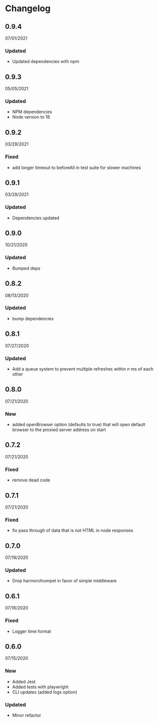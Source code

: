# Changelog


<h2 class="ReleaseVersion">0.9.4</h2>

<p class="ReleaseDate">
  <time datetime="2021-07-01T13:40:40.334Z">07/01/2021</time>
</p>


### Updated
- Updated dependencies with npm


<h2 class="ReleaseVersion">0.9.3</h2>

<p class="ReleaseDate">
  <time datetime="2021-05-05T13:19:36.450Z">05/05/2021</time>
</p>


### Updated
- NPM dependencies
- Node version to 16


<h2 class="ReleaseVersion">0.9.2</h2>

<p class="ReleaseDate">
  <time datetime="2021-03-29T14:13:56.580Z">03/29/2021</time>
</p>


### Fixed
- add longer timeout to beforeAll in test suite for slower machines


<h2 class="ReleaseVersion">0.9.1</h2>

<p class="ReleaseDate">
  <time datetime="2021-03-29T14:09:12.628Z">03/29/2021</time>
</p>


### Updated
- Dependencies updated


<h2 class="ReleaseVersion">0.9.0</h2>

<p class="ReleaseDate">
  <time datetime="2020-10-21T14:44:10.118Z">10/21/2020</time>
</p>


### Updated
- Bumped deps


<h2 class="ReleaseVersion">0.8.2</h2>

<p class="ReleaseDate">
  <time datetime="2020-08-13T13:03:13.646Z">08/13/2020</time>
</p>


### Updated
- bump dependencies


<h2 class="ReleaseVersion">0.8.1</h2>

<p class="ReleaseDate">
  <time datetime="2020-07-27T12:56:46.704Z">07/27/2020</time>
</p>


### Updated
- Add a queue system to prevent multiple refreshes within _n_ ms of each other


<h2 class="ReleaseVersion">0.8.0</h2>

<p class="ReleaseDate">
  <time datetime="2020-07-21T23:25:48.501Z">07/21/2020</time>
</p>


### New
- added openBrowser option (defaults to true) that will open default browser to the proxied server address on start


<h2 class="ReleaseVersion">0.7.2</h2>

<p class="ReleaseDate">
  <time datetime="2020-07-21T19:47:52.414Z">07/21/2020</time>
</p>


### Fixed
- remove dead code


<h2 class="ReleaseVersion">0.7.1</h2>

<p class="ReleaseDate">
  <time datetime="2020-07-21T19:44:08.785Z">07/21/2020</time>
</p>


### Fixed
- fix pass through of data that is not HTML in node responses


<h2 class="ReleaseVersion">0.7.0</h2>

<p class="ReleaseDate">
  <time datetime="2020-07-19T13:31:23.436Z">07/19/2020</time>
</p>


### Updated
- Drop harmon/trumpet in favor of simple middleware


<h2 class="ReleaseVersion">0.6.1</h2>

<p class="ReleaseDate">
  <time datetime="2020-07-16T12:08:28.492Z">07/16/2020</time>
</p>


### Fixed
- Logger time format


<h2 class="ReleaseVersion">0.6.0</h2>

<p class="ReleaseDate">
  <time datetime="2020-07-15T21:01:34.075Z">07/15/2020</time>
</p>


### New
- Added Jest
- Added tests with playwright
- CLI updates (added logs option)

### Updated
- Minor refactor
